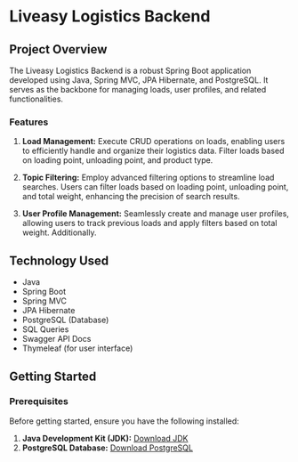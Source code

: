 # Liveasy Logistics Backend

## Project Overview

The Liveasy Logistics Backend is a robust Spring Boot application developed using Java, Spring MVC, JPA Hibernate, and PostgreSQL. It serves as the backbone for managing loads, user profiles, and related functionalities. 

### Features

1. **Load Management:** Execute CRUD operations on loads, enabling users to efficiently handle and organize their logistics data. Filter loads based on loading point, unloading point, and product type.

2. **Topic Filtering:** Employ advanced filtering options to streamline load searches. Users can filter loads based on loading point, unloading point, and total weight, enhancing the precision of search results.

3. **User Profile Management:** Seamlessly create and manage user profiles, allowing users to track previous loads and apply filters based on total weight. Additionally.
## Technology Used

- Java
- Spring Boot
- Spring MVC
- JPA Hibernate
- PostgreSQL (Database)
- SQL Queries
- Swagger API Docs
- Thymeleaf (for user interface)

## Getting Started

### Prerequisites

Before getting started, ensure you have the following installed:

1. **Java Development Kit (JDK):** [Download JDK](https://www.oracle.com/java/technologies/javase-downloads.html)
2. **PostgreSQL Database:** [Download PostgreSQL](https://www.postgresql.org/download/)
